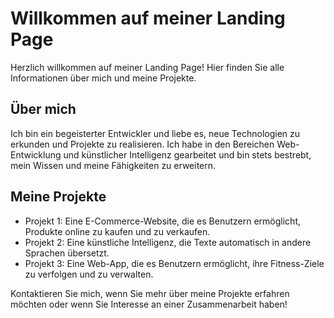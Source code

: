 ﻿# Willkommen auf meiner Landing Page

Herzlich willkommen auf meiner Landing Page! Hier finden Sie alle Informationen über mich und meine Projekte.

## Über mich

Ich bin ein begeisterter Entwickler und liebe es, neue Technologien zu erkunden und Projekte zu realisieren. Ich habe in den Bereichen Web-Entwicklung und künstlicher Intelligenz gearbeitet und bin stets bestrebt, mein Wissen und meine Fähigkeiten zu erweitern.

## Meine Projekte

- Projekt 1: Eine E-Commerce-Website, die es Benutzern ermöglicht, Produkte online zu kaufen und zu verkaufen.
- Projekt 2: Eine künstliche Intelligenz, die Texte automatisch in andere Sprachen übersetzt.
- Projekt 3: Eine Web-App, die es Benutzern ermöglicht, ihre Fitness-Ziele zu verfolgen und zu verwalten.

Kontaktieren Sie mich, wenn Sie mehr über meine Projekte erfahren möchten oder wenn Sie Interesse an einer Zusammenarbeit haben!
